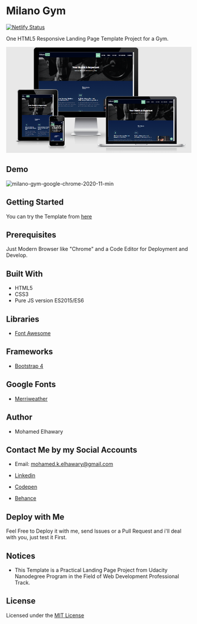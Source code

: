# Milano Gym

[![Netlify Status](https://api.netlify.com/api/v1/badges/d953de8d-576e-49e3-b842-6ff8fcc8c18e/deploy-status)](https://app.netlify.com/sites/milanogym/deploys)

One HTML5 Responsive Landing Page Template Project for a Gym. 

![Screenshot](mockup.png)  

## Demo
 
![milano-gym-google-chrome-2020-11-min](https://user-images.githubusercontent.com/69651552/98614657-92d05b80-2301-11eb-8743-1cf475f6b18e.gif)  

## Getting Started

You can try the Template from [here](https://milanogym.netlify.app/)

## Prerequisites

Just Modern Browser like "Chrome" and a Code Editor for Deployment and Develop.  

## Built With

* HTML5
* CSS3
* Pure JS version ES2015/ES6  

## Libraries  

* [Font Awesome](https://fontawesome.com/)  
  
## Frameworks 

* [Bootstrap 4](https://getbootstrap.com/)

## Google Fonts  

* [Merriweather](https://fonts.google.com/specimen/Merriweather) 

## Author

* Mohamed Elhawary  

## Contact Me by my Social Accounts

* Email: mohamed.k.elhawary@gmail.com  

* [Linkedin](https://www.linkedin.com/in/mohamed-elhawary14/)

* [Codepen](https://codepen.io/Mohamed-ElHawary)

* [Behance](https://www.behance.net/mohamed-elhawary14)

## Deploy with Me

Feel Free to Deploy it with me, send Issues or a Pull Request and i'll deal with you, just test it First.

## Notices

- This Template is a Practical Landing Page Project from Udacity Nanodegree Program in the Field of Web Development Professional Track.

## License

Licensed under the [MIT License](LICENSE)